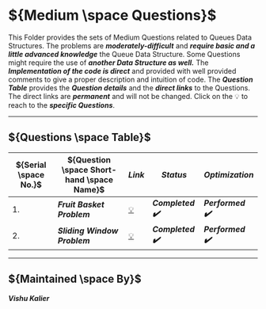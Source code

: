 
# ${Medium \space Questions}$

  This Folder provides the sets of Medium Questions related to Queues Data Structures. The problems are ***moderately-difficult*** and ***require basic and a little
  advanced knowledge*** the Queue Data Structure. Some Questions might require the use of ***another Data Structure as well.*** The ***Implementation of the code
  is direct*** and provided with well provided comments to give a proper description and intuition of code. The ***Question Table*** provides the ***Question details*** 
  and the ***direct links*** to the Questions. The direct links are ***permanent*** and will not be changed. Click on the :bulb: to reach to the ***specific Questions***.

------

## ${Questions \space Table}$

| ${Serial \space No.}$ | ${Question \space Short-hand \space Name}$ | ${Link}$ | ${Status}$ | ${Optimization}$ |
|-|-|-|-|-|
| 1. | ***Fruit Basket Problem*** | [:bulb:](https://github.com/VishuKalier2003/DSA---Fruit-Basket-Problem) | <b><i>Completed :heavy_check_mark: | <b><i>Performed ✔️ |
| 2. | ***Sliding Window Problem*** | [:bulb:](https://github.com/VishuKalier2003/DSA-Sliding-Window-Problem) | <b><i> Completed :heavy_check_mark: | <b><i>Performed :heavy_check_mark: |

-------

## ${Maintained \space By}$
<b><i> Vishu Kalier
